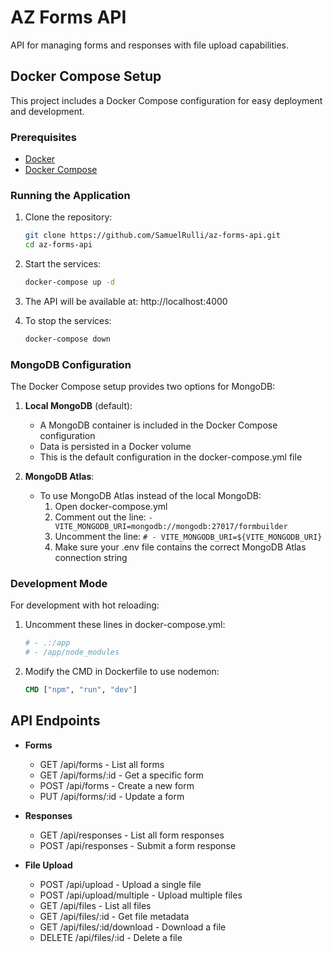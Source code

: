 # AZ Forms API

API for managing forms and responses with file upload capabilities.

## Docker Compose Setup

This project includes a Docker Compose configuration for easy deployment and development.

### Prerequisites

- [Docker](https://docs.docker.com/get-docker/)
- [Docker Compose](https://docs.docker.com/compose/install/)

### Running the Application

1. Clone the repository:
   ```bash
   git clone https://github.com/SamuelRulli/az-forms-api.git
   cd az-forms-api
   ```

2. Start the services:
   ```bash
   docker-compose up -d
   ```

3. The API will be available at: http://localhost:4000

4. To stop the services:
   ```bash
   docker-compose down
   ```

### MongoDB Configuration

The Docker Compose setup provides two options for MongoDB:

1. **Local MongoDB** (default): 
   - A MongoDB container is included in the Docker Compose configuration
   - Data is persisted in a Docker volume
   - This is the default configuration in the docker-compose.yml file

2. **MongoDB Atlas**:
   - To use MongoDB Atlas instead of the local MongoDB:
     1. Open docker-compose.yml
     2. Comment out the line: `- VITE_MONGODB_URI=mongodb://mongodb:27017/formbuilder`
     3. Uncomment the line: `# - VITE_MONGODB_URI=${VITE_MONGODB_URI}`
     4. Make sure your .env file contains the correct MongoDB Atlas connection string

### Development Mode

For development with hot reloading:

1. Uncomment these lines in docker-compose.yml:
   ```yaml
   # - .:/app
   # - /app/node_modules
   ```

2. Modify the CMD in Dockerfile to use nodemon:
   ```dockerfile
   CMD ["npm", "run", "dev"]
   ```

## API Endpoints

- **Forms**
  - GET /api/forms - List all forms
  - GET /api/forms/:id - Get a specific form
  - POST /api/forms - Create a new form
  - PUT /api/forms/:id - Update a form

- **Responses**
  - GET /api/responses - List all form responses
  - POST /api/responses - Submit a form response

- **File Upload**
  - POST /api/upload - Upload a single file
  - POST /api/upload/multiple - Upload multiple files
  - GET /api/files - List all files
  - GET /api/files/:id - Get file metadata
  - GET /api/files/:id/download - Download a file
  - DELETE /api/files/:id - Delete a file

